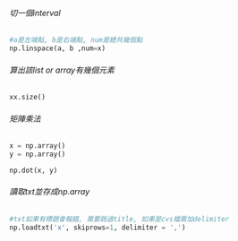 ###### 切一個interval
```Python
#a是左端點, b是右端點, num是總共幾個點
np.linspace(a, b ,num=x)
```

###### 算出該list or array有幾個元素
```Python
xx.size()
```

###### 矩陣乘法
```Python
x = np.array()
y = np.array()

np.dot(x, y)
```

###### 讀取txt並存成np.array
```Python
#txt如果有標題會報錯, 需要跳過title, 如果是cvs檔需加delimiter
np.loadtxt('x', skiprows=1, delimiter = ',')
```